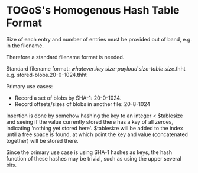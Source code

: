 # TOGoS's Homogenous Hash Table Format

Size of each entry and number of entries must be provided out of band, e.g. in the filename.

Therefore a standard filename format is needed.

Standard filename format: _whatever_._key size_-_payload size_-_table size_.thht
e.g. stored-blobs.20-0-1024.thht

Primary use cases:

- Record a set of blobs by SHA-1: 20-0-1024.
- Record offsets/sizes of blobs in another file: 20-8-1024

Insertion is done by somehow hashing the key to an integer < $tablesize
and seeing if the value currently stored there has a key of all
zeroes, indicating 'nothing yet stored here'.  $tablesize will
be added to the index until a free space is found, at which point
the key and value (concatenated together) will be stored there.

Since the primary use case is using SHA-1 hashes as keys, the hash function
of these hashes may be trivial, such as using the upper several bits.
